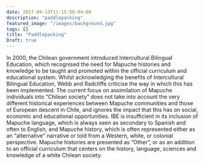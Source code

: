 ```yaml
---
date: 2017-04-13T11:15:58-04:00
description: "paddlepacking"
featured_image: "/images/background.jpg"
tags: []
title: "Paddlepacking"
Draft: true
---
```


In 2000, the Chilean government introduced Intercultural Bilingual Education, which recognised the need for Mapuche histories and knowledge to be taught and promoted within the official curriculum and educational system. Whilst acknowledging the benefits of Intercultural Bilingual Education, Webb and Radcliffe criticise the way in which this has been implemented. The current focus on assimilation of Mapuche individuals into “Chilean society” does not take into account the very different historical experiences between Mapuche communities and those of European descent in Chile, and ignores the impact that this has on social, economic and educational opportunities. IBE is insufficient in its inclusion of Mapuche language, which is always seen as secondary to Spanish and often to English, and Mapuche history, which is often represented either as an “alternative” narrative or told from a Western, white, or colonial perspective. Mapuche histories are presented as “Other”, or as an addition to an official curriculum that centers on the history, language, sciences and knowledge of a white Chilean society. 
